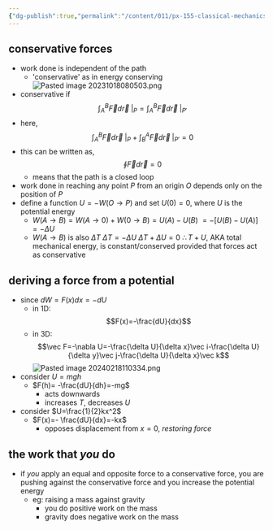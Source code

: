 ```yaml
---
{"dg-publish":true,"permalink":"/content/011/px-155-classical-mechanics-and-special-relativity/classical-mechanics/px-155-c-work-and-energy/px-155-c2-conservative-forces-potential-energy/","noteIcon":"1","created":"2025-08-27T13:14:08.784+01:00","updated":"2024-11-26T19:55:23.000+00:00"}
---
```


## conservative forces
- work done is independent of the path
	- 'conservative' as in energy conserving
![Pasted image 20231018080503.png](/img/user/pics/Pasted%20image%2020231018080503.png)
- conservative if
$$\int_A^B \vec F d\vec r \;|_P=\int_A^B \vec F d\vec r\;|_{P'}$$
- here,
$$\int_A^B \vec F d\vec r\;|_P+\int_B^A \vec F d\vec r\;|_{P'}=0$$
- this can be written as,
$$\oint \vec F d\vec r = 0$$
	- means that the path is a closed loop
- work done in reaching any point $P$ from an origin $O$ depends only on the position of $P$
- define a function $U=-W(O \to P)$ and set $U(0)=0$, where $U$ is the potential energy
	- $W(A\to B)=W(A\to 0)+W(0\to B)= U(A)-U(B)$
		$=-[U(B)-U(A)]$
		$=-\Delta U$
	- $W(A\to B)$ is also $\Delta T$
		$\Delta T=-\Delta U$
		$\Delta T + \Delta U = 0$
			$\therefore T+U$, AKA total mechanical energy, is constant/conserved provided that forces act as conservative
## deriving a force from a potential
- since $dW=F(x)dx=-dU$
	- in 1D:
$$F(x)=-\frac{dU}{dx}$$
	- in 3D:
$$\vec F=-\nabla U=-\frac{\delta U}{\delta x}\vec i-\frac{\delta U}{\delta y}\vec j-\frac{\delta U}{\delta x}\vec k$$
![Pasted image 20240218110334.png](/img/user/pics/Pasted%20image%2020240218110334.png)
- consider $U=mgh$ 
	- $F(h)= -\frac{dU}{dh}=-mg$
		- acts downwards
		- increases $T$, decreases $U$
- consider $U=\frac{1}{2}kx^2$
	- $F(x)=- \frac{dU}{dx}=-kx$
		- opposes displacement from $x=0$, *restoring force*
## the work that *you* do
- if *you* apply an equal and opposite force to a conservative force, you are pushing against the conservative force and you increase the potential energy
	- eg: raising a mass against gravity
		- you do positive work on the mass
		- gravity does negative work on the mass
	